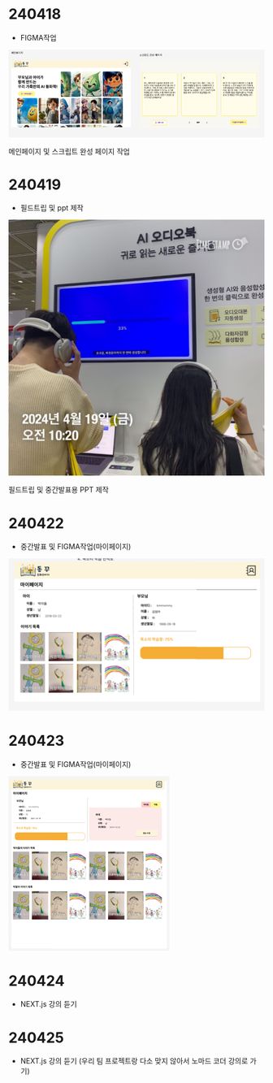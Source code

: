 # 240418

- FIGMA작업

![figma작업.PNG](./figma작업.PNG)

메인페이지 및 스크립트 완성 페이지 작업

# 240419

- 필드트립 및 ppt 제작

![필드트립.jpg](./필드트립.jpg)

필드트립 및 중간발표용 PPT 제작

# 240422

- 중간발표 및 FIGMA작업(마이페이지)

![마이페이지.PNG](./마이페이지.PNG)

# 240423

- 중간발표 및 FIGMA작업(마이페이지)

![마이페이지2.PNG](./마이페이지2.PNG)

# 240424

- NEXT.js 강의 듣기

# 240425

- NEXT.js 강의 듣기 (우리 팀 프로젝트랑 다소 맞지 않아서 노마드 코더 강의로 가기)
